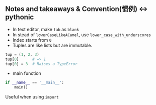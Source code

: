 ## Notes and takeaways & Convention(惯例) <-> pythonic

* In text editor, make `tab` as `blank`
* In stead of `lowerCaseLikeACamel`, use `lower_case_with_underscores`
* Index starts from `0`
* Tuples are like lists but are immutable.
``` python
tup = (1, 2, 3)
tup[0]      # => 1
tup[0] = 3  # Raises a TypeError
```
* main function

``` python
if __name__ == '__main__':
    main()
```

Useful when using `import`